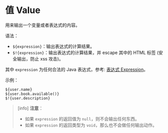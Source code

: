 值 Value
==================================

用来输出一个变量或者表达式的内容。

语法：

* `${expression}`：输出表达式的计算结果。
* `$!{expression}`：输出表达式的计算结果，并 escape 其中的 HTML 标签 (安全输出，防止 xss 攻击)。

其中 `expression` 为任何合法的 Java 表达式，参考: [表达式 Expression](syntax-expression.html)。

示例：

```
${user.name}
${user.book.available()}
$!{user.description}
```

> [info] **注意**：
>
> * 如果 `expression` 的返回值为 `null`，则不会输出任何东西。
> * 如果 `expression` 的返回类型为 `void`，那么也不会做任何输出动作。


